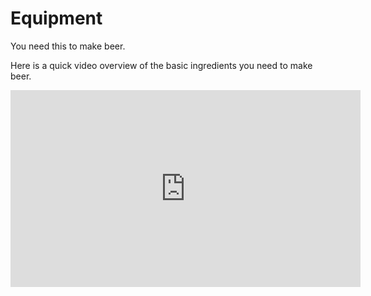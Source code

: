 # Equipment

You need this to make beer.

Here is a quick video overview of the basic ingredients you need to make beer.

<iframe width="560" height="315" src="https://www.youtube.com/embed/DU-vnK12gP4" title="YouTube video player" frameborder="0" allow="accelerometer; autoplay; clipboard-write; encrypted-media; gyroscope; picture-in-picture; web-share" allowfullscreen></iframe>
